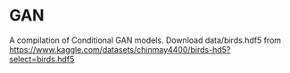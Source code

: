 # GAN
A compilation of Conditional GAN models. Download data/birds.hdf5 from https://www.kaggle.com/datasets/chinmay4400/birds-hd5?select=birds.hdf5
